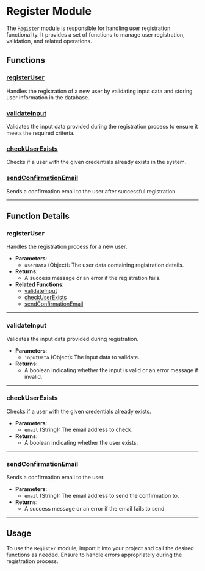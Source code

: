 # Register Module

The `Register` module is responsible for handling user registration functionality. It provides a set of functions to manage user registration, validation, and related operations.

## Functions

### [registerUser](#registeruser)

Handles the registration of a new user by validating input data and storing user information in the database.

### [validateInput](#validateinput)

Validates the input data provided during the registration process to ensure it meets the required criteria.

### [checkUserExists](#checkuserexists)

Checks if a user with the given credentials already exists in the system.

### [sendConfirmationEmail](#sendconfirmationemail)

Sends a confirmation email to the user after successful registration.

---

## Function Details

### registerUser

Handles the registration process for a new user.

-   **Parameters**:
    -   `userData` (Object): The user data containing registration details.
-   **Returns**:
    -   A success message or an error if the registration fails.
-   **Related Functions**:
    -   [validateInput](#validateinput)
    -   [checkUserExists](#checkuserexists)
    -   [sendConfirmationEmail](#sendconfirmationemail)

---

### validateInput

Validates the input data provided during registration.

-   **Parameters**:
    -   `inputData` (Object): The input data to validate.
-   **Returns**:
    -   A boolean indicating whether the input is valid or an error message if invalid.

---

### checkUserExists

Checks if a user with the given credentials already exists.

-   **Parameters**:
    -   `email` (String): The email address to check.
-   **Returns**:
    -   A boolean indicating whether the user exists.

---

### sendConfirmationEmail

Sends a confirmation email to the user.

-   **Parameters**:
    -   `email` (String): The email address to send the confirmation to.
-   **Returns**:
    -   A success message or an error if the email fails to send.

---

## Usage

To use the `Register` module, import it into your project and call the desired functions as needed. Ensure to handle errors appropriately during the registration process.
